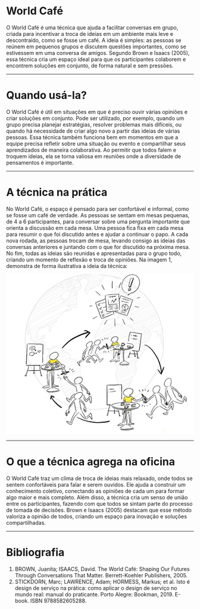 # World Café

O World Café é uma técnica que ajuda a facilitar conversas em grupo, criada para incentivar a troca de ideias em um ambiente mais leve e descontraído, como se fosse um café. A ideia é simples: as pessoas se reúnem em pequenos grupos e discutem questões importantes, como se estivessem em uma conversa de amigos. Segundo Brown e Isaacs (2005), essa técnica cria um espaço ideal para que os participantes colaborem e encontrem soluções em conjunto, de forma natural e sem pressões.

---

# Quando usá-la?
O World Café é útil em situações em que é preciso ouvir várias opiniões e criar soluções em conjunto. Pode ser utilizado, por exemplo, quando um grupo precisa planejar estratégias, resolver problemas mais difíceis, ou quando há necessidade de criar algo novo a partir das ideias de várias pessoas. Essa técnica também funciona bem em momentos em que a equipe precisa refletir sobre uma situação ou evento e compartilhar seus aprendizados de maneira colaborativa. Ao permitir que todos falem e troquem ideias, ela se torna valiosa em reuniões onde a diversidade de pensamentos é importante.

---

# A técnica na prática

No World Café, o espaço é pensado para ser confortável e informal, como se fosse um café de verdade. As pessoas se sentam em mesas pequenas, de 4 a 6 participantes, para conversar sobre uma pergunta importante que orienta a discussão em cada mesa. Uma pessoa fica fixa em cada mesa para resumir o que foi discutido antes e ajudar a continuar o papo. A cada nova rodada, as pessoas trocam de mesa, levando consigo as ideias das conversas anteriores e juntando com o que for discutido na próxima mesa. No fim, todas as ideias são reunidas e apresentadas para o grupo todo, criando um momento de reflexão e troca de opiniões.
Na imagem 1, demonstra de forma ilustrativa a ideia da técnica:

![imgWordCafe1](assets/img1-WordCafe.png)

---

# O que a técnica agrega na oficina
O World Café traz um clima de troca de ideias mais relaxado, onde todos se sentem confortáveis para falar e serem ouvidos. Ele ajuda a construir um conhecimento coletivo, conectando as opiniões de cada um para formar algo maior e mais completo. Além disso, a técnica cria um senso de união entre os participantes, fazendo com que todos se sintam parte do processo de tomada de decisões. Brown e Isaacs (2005) destacam que esse método valoriza a opinião de todos, criando um espaço para inovação e soluções compartilhadas.

---

# Bibliografia

1. BROWN, Juanita; ISAACS, David. The World Café: Shaping Our Futures Through Conversations That Matter. Berrett-Koehler Publishers, 2005.
2. STICKDORN, Marc; LAWRENCE, Adam; HORMESS, Markus; et al. Isto é design de serviço na prática: como aplicar o design de serviço no mundo real: manual do praticante. Porto Alegre: Bookman, 2019. E-book. ISBN 9788582605288.
